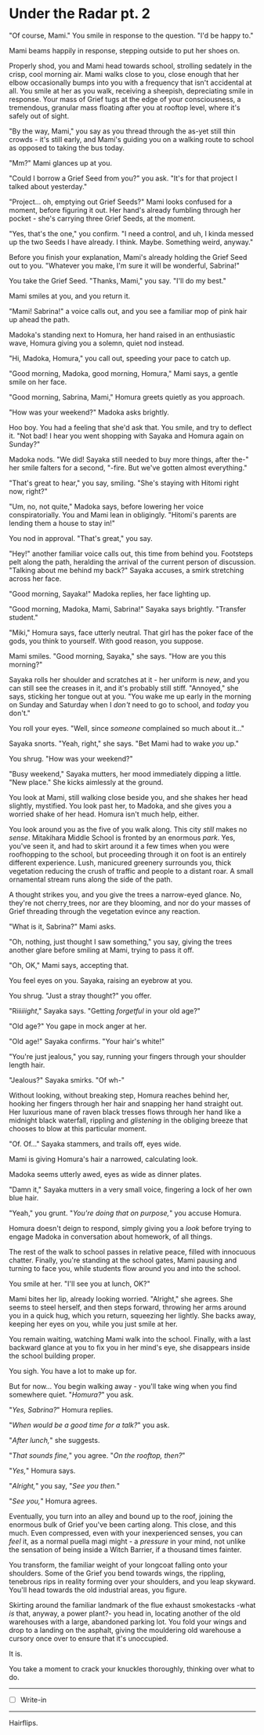 # Under the Radar pt. 2

"Of course, Mami." You smile in response to the question. "I'd be happy to."

Mami beams happily in response, stepping outside to put her shoes on.

Properly shod, you and Mami head towards school, strolling sedately in the crisp, cool morning air. Mami walks close to you, close enough that her elbow occasionally bumps into you with a frequency that isn't accidental at all. You smile at her as you walk, receiving a sheepish, depreciating smile in response. Your mass of Grief tugs at the edge of your consciousness, a tremendous, granular mass floating after you at rooftop level, where it's safely out of sight.

"By the way, Mami," you say as you thread through the as-yet still thin crowds - it's still early, and Mami's guiding you on a walking route to school as opposed to taking the bus today.

"Mm?" Mami glances up at you.

"Could I borrow a Grief Seed from you?" you ask. "It's for that project I talked about yesterday."

"Project... oh, emptying out Grief Seeds?" Mami looks confused for a moment, before figuring it out. Her hand's already fumbling through her pocket - she's carrying three Grief Seeds, at the moment.

"Yes, that's the one," you confirm. "I need a control, and uh, I kinda messed up the two Seeds I have already. I think. Maybe. Something weird, anyway."

Before you finish your explanation, Mami's already holding the Grief Seed out to you. "Whatever you make, I'm sure it will be wonderful, Sabrina!"

You take the Grief Seed. "Thanks, Mami," you say. "I'll do my best."

Mami smiles at you, and you return it.

"Mami! Sabrina!" a voice calls out, and you see a familiar mop of pink hair up ahead the path.

Madoka's standing next to Homura, her hand raised in an enthusiastic wave, Homura giving you a solemn, quiet nod instead.

"Hi, Madoka, Homura," you call out, speeding your pace to catch up.

"Good morning, Madoka, good morning, Homura," Mami says, a gentle smile on her face.

"Good morning, Sabrina, Mami," Homura greets quietly as you approach.

"How was your weekend?" Madoka asks brightly.

Hoo boy. You had a feeling that she'd ask that. You smile, and try to deflect it. "Not bad! I hear you went shopping with Sayaka and Homura again on Sunday?"

Madoka nods. "We did! Sayaka still needed to buy more things, after the-" her smile falters for a second, "-fire. But we've gotten almost everything."

"That's great to hear," you say, smiling. "She's staying with Hitomi right now, right?"

"Um, no, not quite," Madoka says, before lowering her voice conspiratorially. You and Mami lean in obligingly. "Hitomi's parents are lending them a house to stay in!"

You nod in approval. "That's great," you say.

"Hey!" another familiar voice calls out, this time from behind you. Footsteps pelt along the path, heralding the arrival of the current person of discussion. "Talking about me behind my back?" Sayaka accuses, a smirk stretching across her face.

"Good morning, Sayaka!" Madoka replies, her face lighting up.

"Good morning, Madoka, Mami, Sabrina!" Sayaka says brightly. "Transfer student."

"Miki," Homura says, face utterly neutral. That girl has the poker face of the gods, you think to yourself. With good reason, you suppose.

Mami smiles. "Good morning, Sayaka," she says. "How are you this morning?"

Sayaka rolls her shoulder and scratches at it - her uniform is *new*, and you can still see the creases in it, and it's probably still stiff. "Annoyed," she says, sticking her tongue out at you. "You wake me up early in the morning on Sunday and Saturday when I *don't* need to go to school, and *today* you don't."

You roll your eyes. "Well, since *someone* complained so much about it..."

Sayaka snorts. "Yeah, right," she says. "Bet Mami had to wake *you* up."

You shrug. "How was your weekend?"

"Busy weekend," Sayaka mutters, her mood immediately dipping a little. "New place." She kicks aimlessly at the ground.

You look at Mami, still walking close beside you, and she shakes her head slightly, mystified. You look past her, to Madoka, and she gives you a worried shake of her head. Homura isn't much help, either.

You look around you as the five of you walk along. This city *still* makes no *sense*. Mitakihara Middle School is fronted by an enormous *park*. Yes, you've seen it, and had to skirt around it a few times when you were roofhopping to the school, but proceeding through it on foot is an entirely different experience. Lush, manicured greenery surrounds you, thick vegetation reducing the crush of traffic and people to a distant roar. A small ornamental stream runs along the side of the path.

A thought strikes you, and you give the trees a narrow-eyed glance. No, they're not cherry[ ](http://i.imgur.com/OqJelFw.jpg)trees, nor are they blooming, and nor do your masses of Grief threading through the vegetation evince any reaction.

"What is it, Sabrina?" Mami asks.

"Oh, nothing, just thought I saw something," you say, giving the trees another glare before smiling at Mami, trying to pass it off.

"Oh, OK," Mami says, accepting that.

You feel eyes on you. Sayaka, raising an eyebrow at you.

You shrug. "Just a stray thought?" you offer.

"Riii*iiight*," Sayaka says. "Getting *forgetful* in your old age?"

"Old age?" You gape in mock anger at her.

"Old age!" Sayaka confirms. "Your hair's white!"

"You're just jealous," you say, running your fingers through your shoulder length hair.

"Jealous?" Sayaka smirks. "Of wh-"

Without looking, without breaking step, Homura reaches behind her, hooking her fingers through her hair and snapping her hand straight out. Her luxurious mane of raven black tresses flows through her hand like a midnight black waterfall, rippling and *glistening* in the obliging breeze that chooses to blow at this particular moment.

"Of. Of..." Sayaka stammers, and trails off, eyes wide.

Mami is giving Homura's hair a narrowed, calculating look.

Madoka seems utterly awed, eyes as wide as dinner plates.

"Damn it," Sayaka mutters in a very small voice, fingering a lock of her own blue hair.

"Yeah," you grunt. "*You're doing that on purpose,*" you accuse Homura.

Homura doesn't deign to respond, simply giving you a *look* before trying to engage Madoka in conversation about homework, of all things.

The rest of the walk to school passes in relative peace, filled with innocuous chatter. Finally, you're standing at the school gates, Mami pausing and turning to face you, while students flow around you and into the school.

You smile at her. "I'll see you at lunch, OK?"

Mami bites her lip, already looking worried. "Alright," she agrees. She seems to steel herself, and then steps forward, throwing her arms around you in a quick hug, which you return, squeezing her lightly. She backs away, keeping her eyes on you, while you just smile at her.

You remain waiting, watching Mami walk into the school. Finally, with a last backward glance at you to fix you in her mind's eye, she disappears inside the school building proper.

You sigh. You have a lot to make up for.

But for now\... You begin walking away - you'll take wing when you find somewhere quiet. "*Homura?*" you ask.

"*Yes, Sabrina?*" Homura replies.

"*When would be a good time for a talk?*" you ask.

"*After lunch,*" she suggests.

"*That sounds fine,*" you agree. "*On the rooftop, then?*"

"*Yes,*" Homura says.

"*Alright,*" you say, "*See you then.*"

"*See you,*" Homura agrees.

Eventually, you turn into an alley and bound up to the roof, joining the enormous bulk of Grief you've been carting along. This close, and this much. Even compressed, even with your inexperienced senses, you can *feel* it, as a normal puella magi might - a *pressure* in your mind, not unlike the sensation of being inside a Witch Barrier, if a thousand times fainter.

You transform, the familiar weight of your longcoat falling onto your shoulders. Some of the Grief you bend towards wings, the rippling, tenebrous rips in reality forming over your shoulders, and you leap skyward. You'll head towards the old industrial areas, you figure.

Skirting around the familiar landmark of the flue exhaust smokestacks -what *is* that, anyway, a power plant?- you head in, locating another of the old warehouses with a large, abandoned parking lot. You fold your wings and drop to a landing on the asphalt, giving the mouldering old warehouse a cursory once over to ensure that it's unoccupied.

It is.

You take a moment to crack your knuckles thoroughly, thinking over what to do.

---

- [ ] Write-in

---

Hairflips.
